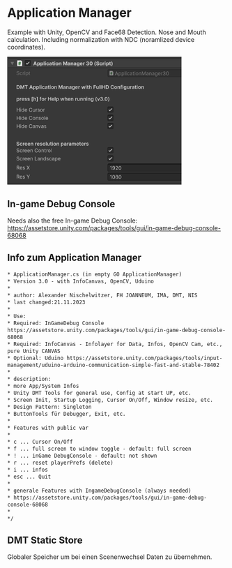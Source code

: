 
# Application Manager

Example with Unity, OpenCV and Face68 Detection. Nose and Mouth calculation. Including normalization with NDC (noramlized device coordinates).

<img src="./pic/applicationmanager.png" width="400">

## In-game Debug Console

Needs also the free In-game Debug Console: 
https://assetstore.unity.com/packages/tools/gui/in-game-debug-console-68068

## Info zum Application Manager

```
* ApplicationManager.cs (in empty GO ApplicationManager)
* Version 3.0 - with InfoCanvas, OpenCV, Uduino
* 
* author: Alexander Nischelwitzer, FH JOANNEUM, IMA, DMT, NIS
* last changed:21.11.2023
* 
* Use:
* Required: InGameDebug Console https://assetstore.unity.com/packages/tools/gui/in-game-debug-console-68068 
* Required: InfoCanvas - Infolayer for Data, Infos, OpenCV Cam, etc., pure Unity CANVAS
* Optional: Uduino https://assetstore.unity.com/packages/tools/input-management/uduino-arduino-communication-simple-fast-and-stable-78402
* 
* description:
* more App/System Infos
* Unity DMT Tools for general use, Config at start UP, etc.
* Screen Init, Startup Logging, Cursor On/Off, Window resize, etc.
* Design Pattern: Singleton  
* ButtonTools für Debugger, Exit, etc.
* 
* Features with public var
* 
* c ... Cursor On/Off
* f ... full screen to window toggle - default: full screen
* ! ... inGame DebugConsole - default: not shown
* r ... reset playerPrefs (delete) 
* i ... infos
* esc ... Quit
* 
* generale Features with IngameDebugConsole (always needed)
* https://assetstore.unity.com/packages/tools/gui/in-game-debug-console-68068
* 
*/
```

## DMT Static Store

Globaler Speicher um bei einen Scenenwechsel Daten zu übernehmen.


```
